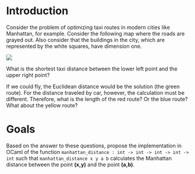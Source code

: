 # Introduction

Consider the problem of optimizing taxi routes in modern cities like Manhattan, for example. Consider the following map where the roads are grayed out. Also consider that the buildings in the city, which are represented by the white squares, have dimension one.

![](https://i.imgur.com/A4UYbex.png)

What is the shortest taxi distance between the lower left point and the upper right point?

If we could fly, the Euclidean distance would be the solution (the green route). For the distance traveled by car, however, the calculation must be different. Therefore, what is the length of the red route? Or the blue route? What about the yellow route? 

# Goals

Based on the answer to these questions, propose the implementation in OCaml of the function `manhattan_distance : int -> int -> int -> int -> int` such that `manhattan_distance x y a b` calculates the Manhattan distance between the point **(x,y)** and the point **(a,b)**.
